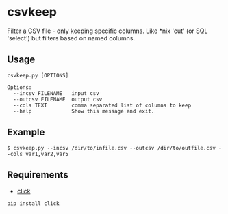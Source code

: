 # csvkeep
Filter a CSV file - only keeping specific columns.  Like \*nix 'cut' (or SQL 'select') but filters based on named columns.

## Usage
```
csvkeep.py [OPTIONS]

Options:
  --incsv FILENAME   input csv
  --outcsv FILENAME  output csv
  --cols TEXT        comma separated list of columns to keep
  --help             Show this message and exit.
```

## Example
```
$ csvkeep.py --incsv /dir/to/infile.csv --outcsv /dir/to/outfile.csv --cols var1,var2,var5
```

## Requirements
* [click](http://click.pocoo.org)

```pip install click``` 
